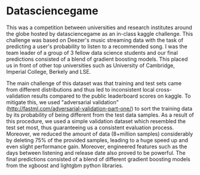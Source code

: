 # Datasciencegame

This was a competition between universities and research institutes around the globe hosted by datasciencegame as an in-class kaggle challenge. This challenge was based on Deezer's music streaming data with the task of predicting a user's probability to listen to a recommended song. I was the team leader of a group of 3 fellow data science students and our final predictions consisted of a blend of gradient boosting models. This placed us in front of other top universities such as University of Cambridge, Imperial College, Berkely and LSE.

The main challenge of this dataset was that training and test sets came from different distributions and thus led to inconsistent local cross-validation results compared to the public leaderboard scores on kaggle.
To mitigate this, we used "adversarial validation" (http://fastml.com/adversarial-validation-part-one/) to sort the training data by its probability of being different from the test data samples. As a result of this procedure, we used a simple validation dataset which resembled the test set most, thus guaranteeing us a consistent evaluation process. Moreover, we reduced the amount of data (8+million samples) considerably by deleting 75% of the provided samples, leading to a huge speed up and even slight performance gain. Moreover, engineered features such as the days between listening and release date also proved to be powerful. The final predictions consisted of a blend of different gradient boosting models from the xgboost and lightgbm python libraries.
